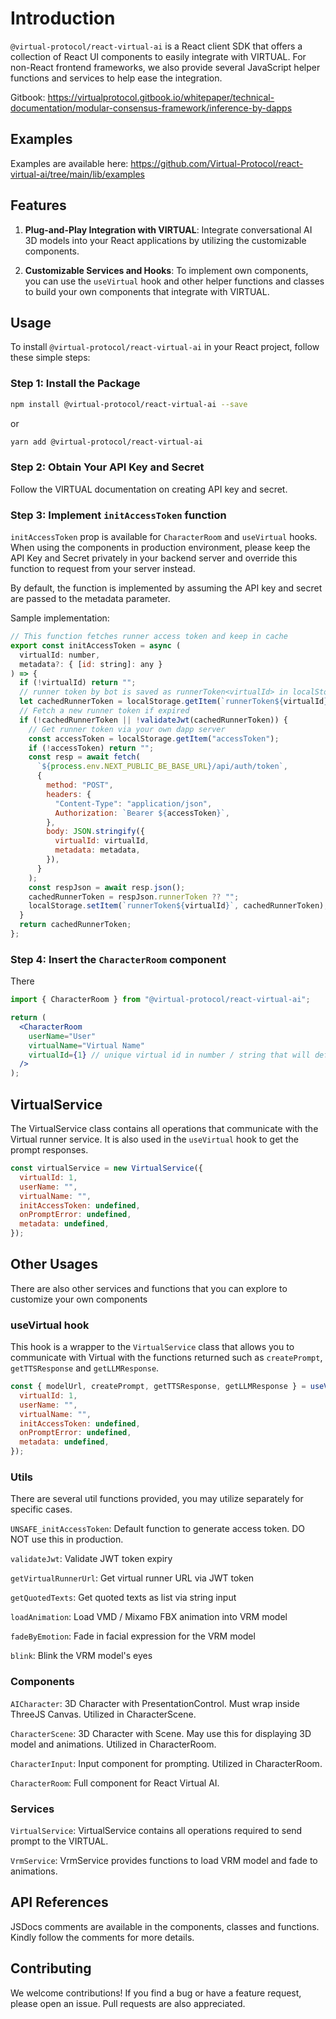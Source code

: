 # Introduction

`@virtual-protocol/react-virtual-ai` is a React client SDK that offers a collection of React UI components to easily integrate with VIRTUAL. For non-React frontend frameworks, we also provide several JavaScript helper functions and services to help ease the integration.

Gitbook: https://virtualprotocol.gitbook.io/whitepaper/technical-documentation/modular-consensus-framework/inference-by-dapps

## Examples

Examples are available here: https://github.com/Virtual-Protocol/react-virtual-ai/tree/main/lib/examples

## Features

1. **Plug-and-Play Integration with VIRTUAL**: Integrate conversational AI 3D models into your React applications by utilizing the customizable components.

2. **Customizable Services and Hooks**: To implement own components, you can use the `useVirtual` hook and other helper functions and classes to build your own components that integrate with VIRTUAL.

## Usage

To install `@virtual-protocol/react-virtual-ai` in your React project, follow these simple steps:

### Step 1: Install the Package

```bash
npm install @virtual-protocol/react-virtual-ai --save
```

or

```bash
yarn add @virtual-protocol/react-virtual-ai
```

### Step 2: Obtain Your API Key and Secret

Follow the VIRTUAL documentation on creating API key and secret.

### Step 3: Implement `initAccessToken` function

`initAccessToken` prop is available for `CharacterRoom` and `useVirtual` hooks. When using the components in production environment, please keep the API Key and Secret privately in your backend server and override this function to request from your server instead.

By default, the function is implemented by assuming the API key and secret are passed to the metadata parameter.

Sample implementation:

```javascript
// This function fetches runner access token and keep in cache
export const initAccessToken = async (
  virtualId: number,
  metadata?: { [id: string]: any }
) => {
  if (!virtualId) return "";
  // runner token by bot is saved as runnerToken<virtualId> in localStorage
  let cachedRunnerToken = localStorage.getItem(`runnerToken${virtualId}`) ?? "";
  // Fetch a new runner token if expired
  if (!cachedRunnerToken || !validateJwt(cachedRunnerToken)) {
    // Get runner token via your own dapp server
    const accessToken = localStorage.getItem("accessToken");
    if (!accessToken) return "";
    const resp = await fetch(
      `${process.env.NEXT_PUBLIC_BE_BASE_URL}/api/auth/token`,
      {
        method: "POST",
        headers: {
          "Content-Type": "application/json",
          Authorization: `Bearer ${accessToken}`,
        },
        body: JSON.stringify({
          virtualId: virtualId,
          metadata: metadata,
        }),
      }
    );
    const respJson = await resp.json();
    cachedRunnerToken = respJson.runnerToken ?? "";
    localStorage.setItem(`runnerToken${virtualId}`, cachedRunnerToken);
  }
  return cachedRunnerToken;
};
```

### Step 4: Insert the `CharacterRoom` component

There

```jsx
import { CharacterRoom } from "@virtual-protocol/react-virtual-ai";

return (
  <CharacterRoom
    userName="User"
    virtualName="Virtual Name"
    virtualId={1} // unique virtual id in number / string that will define the
  />
);
```

## VirtualService

The VirtualService class contains all operations that communicate with the Virtual runner service. It is also used in the `useVirtual` hook to get the prompt responses.

```javascript
const virtualService = new VirtualService({
  virtualId: 1,
  userName: "",
  virtualName: "",
  initAccessToken: undefined,
  onPromptError: undefined,
  metadata: undefined,
});
```

## Other Usages

There are also other services and functions that you can explore to customize your own components

### useVirtual hook

This hook is a wrapper to the `VirtualService` class that allows you to communicate with Virtual with the functions returned such as `createPrompt`, `getTTSResponse` and `getLLMResponse`.

```javascript
const { modelUrl, createPrompt, getTTSResponse, getLLMResponse } = useVirtual({
  virtualId: 1,
  userName: "",
  virtualName: "",
  initAccessToken: undefined,
  onPromptError: undefined,
  metadata: undefined,
});
```

### Utils

There are several util functions provided, you may utilize separately for specific cases.

`UNSAFE_initAccessToken`: Default function to generate access token. DO NOT use this in production.

`validateJwt`: Validate JWT token expiry

`getVirtualRunnerUrl`: Get virtual runner URL via JWT token

`getQuotedTexts`: Get quoted texts as list via string input

`loadAnimation`: Load VMD / Mixamo FBX animation into VRM model

`fadeByEmotion`: Fade in facial expression for the VRM model

`blink`: Blink the VRM model's eyes

### Components

`AICharacter`: 3D Character with PresentationControl. Must wrap inside ThreeJS Canvas. Utilized in CharacterScene.

`CharacterScene`: 3D Character with Scene. May use this for displaying 3D model and animations. Utilized in CharacterRoom.

`CharacterInput`: Input component for prompting. Utilized in CharacterRoom.

`CharacterRoom`: Full component for React Virtual AI.

### Services

`VirtualService`: VirtualService contains all operations required to send prompt to the VIRTUAL.

`VrmService`: VrmService provides functions to load VRM model and fade to animations.

## API References

JSDocs comments are available in the components, classes and functions. Kindly follow the comments for more details.

## Contributing

We welcome contributions! If you find a bug or have a feature request, please open an issue. Pull requests are also appreciated.

